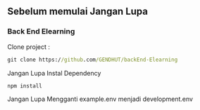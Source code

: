 
## Sebelum memulai Jangan Lupa

### Back End Elearning

Clone project :

```cmd
git clone https://github.com/GENDHUT/backEnd-Elearning
```

Jangan Lupa Instal Dependency
```cmd
npm install
```

Jangan Lupa Mengganti example.env menjadi development.env


